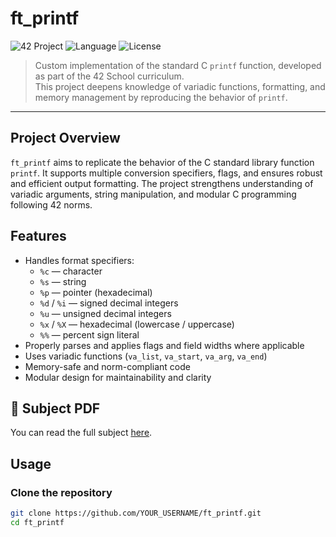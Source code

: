 # ft_printf

![42 Project](https://img.shields.io/badge/42%20School-Project-blue)
![Language](https://img.shields.io/badge/language-C-informational)
![License](https://img.shields.io/badge/status-Completed-success)

> Custom implementation of the standard C `printf` function, developed as part of the 42 School curriculum.  
> This project deepens knowledge of variadic functions, formatting, and memory management by reproducing the behavior of `printf`.
---

## Project Overview

`ft_printf` aims to replicate the behavior of the C standard library function `printf`. It supports multiple conversion specifiers, flags, and ensures robust and efficient output formatting. The project strengthens understanding of variadic arguments, string manipulation, and modular C programming following 42 norms.

## Features

- Handles format specifiers:
  - `%c` — character
  - `%s` — string
  - `%p` — pointer (hexadecimal)
  - `%d` / `%i` — signed decimal integers
  - `%u` — unsigned decimal integers
  - `%x` / `%X` — hexadecimal (lowercase / uppercase)
  - `%%` — percent sign literal
- Properly parses and applies flags and field widths where applicable
- Uses variadic functions (`va_list`, `va_start`, `va_arg`, `va_end`)
- Memory-safe and norm-compliant code
- Modular design for maintainability and clarity

## 📄 Subject PDF
You can read the full subject [here](subject.pdf).

## Usage

### Clone the repository

```bash
git clone https://github.com/YOUR_USERNAME/ft_printf.git
cd ft_printf

